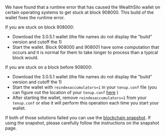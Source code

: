 We have found that a runtime error that has caused the WealthSilo wallet on certain operating systems to get stuck at block 908000. This build of the wallet fixes the runtime error.

If you are stuck on block 908000:
- Download the 3.0.5.1 wallet (the file names do not display the "build" version and cutoff the 1)
- Start the wallet. Block 908000 and 908001 have some computation that occurs and it is normal for them to take longer to process than a typical block would.

If you are stuck on a block before 908000:
- Download the 3.0.5.1 wallet (the file names do not display the "build" version and cutoff the 1)
- Start the wallet with `reindexaccumulators=1` in your `tenup.conf` file (you can figure out the location of your `tenup.conf` [here](https://tenup.freshdesk.com/support/solutions/articles/30000004664-where-are-my-wallet-dat-blockchain-and-configuration-conf-files-located-) )
- After starting the wallet, remove `reindexaccumulators=1` from your `tenup.conf` or else it will perform this operation each time you start your wallet.

If both of those solutions failed you can use the [blockchain snapshot](http://178.254.23.111/~pub/WealthSilo/Daily-Snapshots-Html/WealthSilo-Daily-Snapshots.html). If using the snapshot, please carefully follow the instructions on the snapshot page.